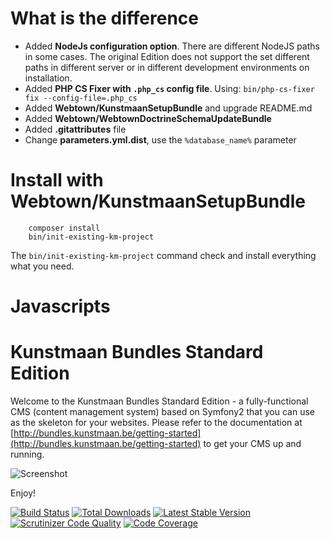 What is the difference
======================

- Added **NodeJs configuration option**. There are different NodeJS paths in some cases. The original Edition does not support the set different paths in different server or in different development environments on installation. 
- Added **PHP CS Fixer with `.php_cs` config file**. Using: `bin/php-cs-fixer fix --config-file=.php_cs`
- Added **Webtown/KunstmaanSetupBundle** and upgrade README.md
- Added **Webtown/WebtownDoctrineSchemaUpdateBundle**
- Added **.gitattributes** file
- Change **parameters.yml.dist**, use the `%database_name%` parameter

Install with Webtown/KunstmaanSetupBundle
=========================================

```
    composer install
    bin/init-existing-km-project
```

The `bin/init-existing-km-project` command check and install everything what you need.

Javascripts
===========

Kunstmaan Bundles Standard Edition
==================================

Welcome to the Kunstmaan Bundles Standard Edition - a fully-functional CMS (content management system) based on Symfony2 that you can use as the skeleton for your websites. Please refer to the documentation at [http://bundles.kunstmaan.be/getting-started](http://bundles.kunstmaan.be/getting-started) to get your CMS up and running.

![Screenshot](http://bundles.kunstmaan.be/uploads/media/521f4ef030de9.png?7dd5040)

Enjoy!

[![Build Status](https://travis-ci.org/Kunstmaan/KunstmaanBundlesStandardEdition.png?branch=master)](http://travis-ci.org/Kunstmaan/KunstmaanBundlesStandardEdition)
[![Total Downloads](https://poser.pugx.org/kunstmaan/bundles-standard-edition/downloads.png)](https://packagist.org/packages/kunstmaan/bundles-standard-edition)
[![Latest Stable Version](https://poser.pugx.org/kunstmaan/bundles-standard-edition/v/stable.png)](https://packagist.org/packages/kunstmaan/bundles-standard-edition)
[![Scrutinizer Code Quality](https://scrutinizer-ci.com/g/Kunstmaan/KunstmaanBundlesCMS/badges/quality-score.png?b=master)](https://scrutinizer-ci.com/g/Kunstmaan/KunstmaanBundlesCMS/?branch=master)
[![Code Coverage](https://scrutinizer-ci.com/g/Kunstmaan/KunstmaanBundlesStandardEdition/badges/coverage.png?b=master)](https://scrutinizer-ci.com/g/Kunstmaan/KunstmaanBundlesStandardEdition/?branch=master)
